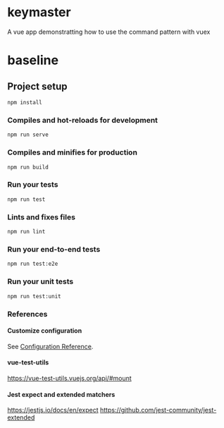# keymaster
A vue app demonstratting how to use the command pattern with vuex  

# baseline

## Project setup
```
npm install
```

### Compiles and hot-reloads for development
```
npm run serve
```

### Compiles and minifies for production
```
npm run build
```

### Run your tests
```
npm run test
```

### Lints and fixes files
```
npm run lint
```

### Run your end-to-end tests
```
npm run test:e2e
```

### Run your unit tests
```
npm run test:unit
```

### References

#### Customize configuration
See [Configuration Reference](https://cli.vuejs.org/config/).

#### vue-test-utils
https://vue-test-utils.vuejs.org/api/#mount

#### Jest expect and extended matchers
https://jestjs.io/docs/en/expect
https://github.com/jest-community/jest-extended

